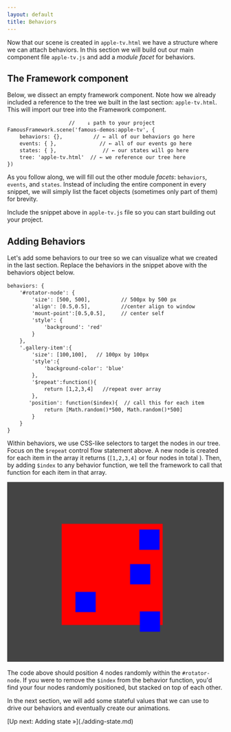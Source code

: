 ```yaml
---
layout: default
title: Behaviors
---
```

Now that our scene is created in `apple-tv.html` we have a structure where we can attach behaviors. In this section we will build out our main component file `apple-tv.js` and add a _module facet_ for behaviors.

##  The Framework component
                    
Below, we dissect an empty framework component. Note how we already included a reference to the tree we built in the last section: `apple-tv.html`.  This will import our tree into the Framework component.
     
                        //    ↓ path to your project
    FamousFramework.scene('famous-demos:apple-tv', {
	    behaviors: {},          // ← all of our behaviors go here
	    events: { },              // ← all of our events go here 
	    states: { },               // ← our states will go here
	    tree: 'apple-tv.html'  // ← we reference our tree here
	})
	
As you follow along, we will fill out the other module _facets_: `behaviors`, `events`, and `states`. Instead of including the entire component in every snippet, we will simply list the facet objects (sometimes only part of them) for brevity. 

Include the snippet above in `apple-tv.js` file so you can start building out your project. 

## Adding Behaviors

Let's add some behaviors to our tree so we can visualize what we created in the last section. Replace the behaviors in the snippet above with the behaviors object below. 

	behaviors: {
	    '#rotator-node': {
	        'size': [500, 500],          // 500px by 500 px
	        'align': [0.5,0.5],          //center align to window
	        'mount-point':[0.5,0.5],     // center self 
	        'style': {
	            'background': 'red'
	        }
	    },
	    '.gallery-item':{
	        'size': [100,100],   // 100px by 100px
	        'style':{
	            'background-color': 'blue'
	        },
	        '$repeat':function(){
	            return [1,2,3,4]   //repeat over array
	        },
	       'position': function($index){  // call this for each item   
	            return [Math.random()*500, Math.random()*500]
	        }
	    }
	}
	
Within behaviors, we use CSS-like selectors to target the nodes in our tree. Focus on the `$repeat` control flow statement above. A new node is created for each item in the array it returns (`[1,2,3,4]` or four nodes in total ). Then, by adding `$index` to any behavior function, we tell the framework to call that function for each item in that array. 

![adding behaviors](addbehaviors.png)

The code above should position 4 nodes randomly within the `#rotator-node`. If you were to remove the `$index` from the behavior function, you'd find your four nodes randomly positioned, but stacked on top of each other.

In the next section, we will add some stateful values that we can use to drive our behaviors and eventually create our animations. 

<span class="cta">
[Up next: Adding state &raquo;](./adding-state.md)
</span>

